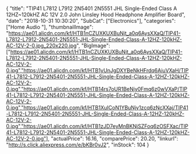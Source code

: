 {
	"title": "TIP41 L7812 L7912 2N5401 2N5551 JHL Single-Ended Class A 12HZ~120kHZ AC 12V 2.0 John Linsley Hood Headphone Amplifier Board",
	"date": "2018-10-31 10:30:20",
	"SubCat": ["Electronics"],
	"categories": ["Home Audio "],
	"thumbnailImage": "https://ae01.alicdn.com/kf/HTB1nCZUXKUXBuNjt_a0q6AysXXaQ/TIP41-L7812-L7912-2N5401-2N5551-JHL-Single-Ended-Class-A-12HZ-120kHZ-AC-12V-2-0.jpg_220x220.jpg",
	"BigImage": ["https://ae01.alicdn.com/kf/HTB1nCZUXKUXBuNjt_a0q6AysXXaQ/TIP41-L7812-L7912-2N5401-2N5551-JHL-Single-Ended-Class-A-12HZ-120kHZ-AC-12V-2-0.jpg","https://ae01.alicdn.com/kf/HTB1yUnJgDXYBeNkHFrdq6AiuVXaH/TIP41-L7812-L7912-2N5401-2N5551-JHL-Single-Ended-Class-A-12HZ-120kHZ-AC-12V-2-0.jpg","https://ae01.alicdn.com/kf/HTB14rs7oUR1BeNjy0Fmq6z0wVXaP/TIP41-L7812-L7912-2N5401-2N5551-JHL-Single-Ended-Class-A-12HZ-120kHZ-AC-12V-2-0.jpg","https://ae01.alicdn.com/kf/HTB1XuICoN1YBuNjy1zcq6zNcXXaj/TIP41-L7812-L7912-2N5401-2N5551-JHL-Single-Ended-Class-A-12HZ-120kHZ-AC-12V-2-0.jpg","https://ae01.alicdn.com/kf/HTB1zJD7eyMnBKNjSZFoq6zOSFXac/TIP41-L7812-L7912-2N5401-2N5551-JHL-Single-Ended-Class-A-12HZ-120kHZ-AC-12V-2-0.jpg"],
	"actualPrice": 16.16,
	"comparePrice": 20.20,
	"linkurl": "http://s.click.aliexpress.com/e/bKBr0vJ2",
	"inStock": 104
}
